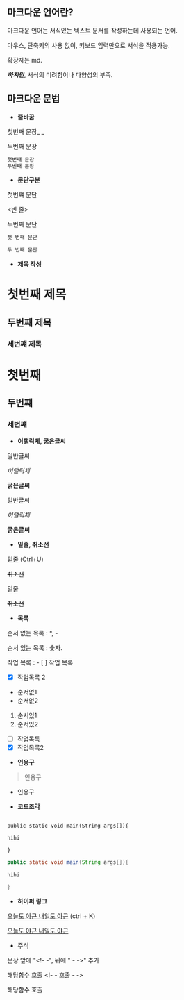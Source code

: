 ## 마크다운 언어란?

마크다운 언어는 서식있는 텍스트 문서를 작성하는데 사용되는 언어.

마우스, 단축키의 사용 없이, 키보드 입력만으로 서식을 적용가능.

확장자는 md.

***하지만***, 서식의 미려함이나 다양성의 부족.

## 마크다운 문법

- **줄바꿈**

첫번째 문장_ _

두번째 문장

```jsx
첫번째 문장 
두번째 문장
```

- **문단구분**

첫번쨰 문단

<빈 줄>

두번째 문단

```jsx
첫 번째 문단

두 번째 문단
```

- **제목 작성**

# 첫번째 제목

## 두번째 제목

### 세번쨰 제목

# 첫번째

## 두번쨰

### 세번쨰

- **이탤릭체, 굵은글씨**

일반글씨

*이탤릭체*

**굵은글씨**

일반글씨

*이탤릭체*

**굵은글씨**

- **밑줄, 취소선**

<u>밑줄</u> (Ctrl+U)

~~취소선~~

밑줄

~~취소선~~

- **목록**

순서 없는 목록 : *, -

순서 있는 목록 : 숫자.

작업 목록 : - [ ] 작업 목록

- [x] 작업목록 2

- 순서없1
- 순서없2
1. 순서있1
2. 순서있2
- [ ]  작업목록
- [x]  작업목록2

- **인용구**

> 인용구 

- 인용구

- **코드조각**

``` 언어(c, java...)

public static void main(String args[]){

hihi

}

```

```java
public static void main(String args[]){

hihi

}
```

- **하이퍼 링크**

[오늘도 야근 내일도 야근](http://naver.com) (ctrl + K)

[오늘도 야근 내일도 야근](http://naver.com)

- 주석

문장 앞에 "<!- -", 뒤에 " - ->" 추가

해당함수 호출 <!- - 호출 - ->

해당함수 호출
